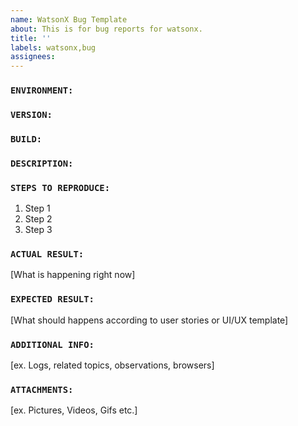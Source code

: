 ```yaml
---
name: WatsonX Bug Template
about: This is for bug reports for watsonx.
title: ''
labels: watsonx,bug
assignees: 
---
```


### `ENVIRONMENT:`

### `VERSION:`

### `BUILD:`

### `DESCRIPTION:`

### `STEPS TO REPRODUCE:`

1. Step 1
2. Step 2
3. Step 3

### `ACTUAL RESULT:`

[What is happening right now]

### `EXPECTED RESULT:`

[What should happens according to user stories or UI/UX template]

### `ADDITIONAL INFO:`

[ex. Logs, related topics, observations, browsers]

### `ATTACHMENTS:`

[ex. Pictures, Videos, Gifs etc.]
